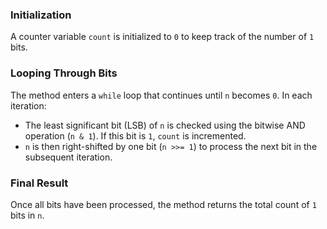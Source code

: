 ### Initialization
A counter variable `count` is initialized to `0` to keep track of the number of `1` bits.

### Looping Through Bits
The method enters a `while` loop that continues until `n` becomes `0`. In each iteration:
- The least significant bit (LSB) of `n` is checked using the bitwise AND operation (`n & 1`). If this bit is `1`, `count` is incremented.
- `n` is then right-shifted by one bit (`n >>= 1`) to process the next bit in the subsequent iteration.

### Final Result
Once all bits have been processed, the method returns the total count of `1` bits in `n`.
